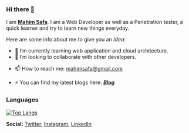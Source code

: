 ### Hi there 👋


I am <span style="color:#02DC59;text-decoration:none;">**[Mahim Safa](https://mahimsafa.com/)**</span>. I am a Web Developer as well as a Penetration tester, a quick learner and try to learn new things everyday.

Here are some info about me to give you an *Idea*:

<!-- - 🔭 I’m currently working on a personal project. -->
- 🌱 I’m currently learning web application and cloud architecture.
- 👯 I’m looking to collaborate with other developers.
<!-- - 🤔 I’m looking for help with ... -->
<!-- - 💬 Ask me about ... -->
- 📫 How to reach me: [mahimsafa@gmail.com](mailto:mahimsafa@gmail.com)
<!-- - 😄 Pronouns: ... -->
- ⚡ You can find my latest blogs here: ***[Blog](https://mahimsafa.medium.com/)***





### Languages
[![Top Langs](https://github-readme-stats.vercel.app/api/top-langs/?username=mahimsafa&theme=dracula)](https://github.com/mahimsafa)


**Social:** [Twitter](https://twitter.com/mahim_safa), [Instagram](https://www.instagram.com/mahim_safa/), [LinkedIn](https://www.linkedin.com/in/mahimsafa/)
